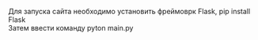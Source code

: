 Для запуска сайта необходимо установить фреймоврк Flask, pip install Flask  
Затем ввести команду pyton main.py

